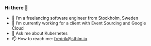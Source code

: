 ### Hi there 👋

- 🌱 I’m a freelancing software engineer from Stockholm, Sweden
- 🔭 I’m currently working for a client with Event Sourcing and Google Cloud
- 💬 Ask me about Kubernetes
- 📫 How to reach me: fredrik@sthlm.io
